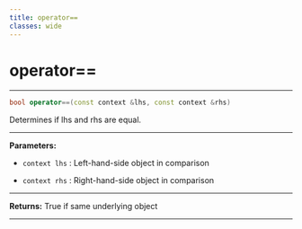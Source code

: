 ```yaml
---
title: operator==
classes: wide
---
```

# operator==

---

```cpp
bool operator==(const context &lhs, const context &rhs)
```


Determines if lhs and rhs are equal. 


---
**Parameters:**

 - `context lhs`
: Left-hand-side object in comparison 

 - `context rhs`
: Right-hand-side object in comparison 


---
**Returns:** True if same underlying object 

---
